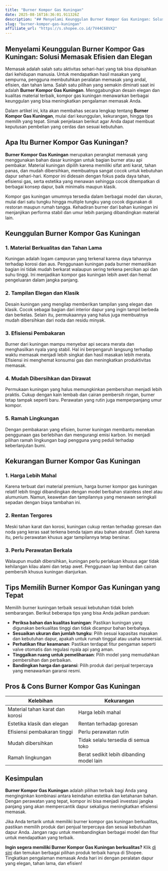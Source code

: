 ```yaml
---
title: "Burner Kompor Gas Kuningan"
date: 2025-08-16T16:36:01.911326Z
description: "## Menyelami Keunggulan Burner Kompor Gas Kuningan: Solusi Memasak Efisien dan Elegan..."
slug: "burner-kompor-gas-kuningan"
affiliate_url: "https://s.shopee.co.id/7V44C68VX2"
---
```

## Menyelami Keunggulan Burner Kompor Gas Kuningan: Solusi Memasak Efisien dan Elegan

Memasak adalah salah satu aktivitas sehari-hari yang tak bisa dipisahkan dari kehidupan manusia. Untuk mendapatkan hasil masakan yang sempurna, pengguna membutuhkan peralatan memasak yang andal, efisien, dan tahan lama. Salah satu pilihan yang semakin diminati saat ini adalah **Burner Kompor Gas Kuningan**. Menggabungkan desain elegan dan kualitas material terbaik, kompor gas kuningan menawarkan berbagai keunggulan yang bisa meningkatkan pengalaman memasak Anda.

Dalam artikel ini, kita akan membahas secara lengkap tentang **Burner Kompor Gas Kuningan**, mulai dari keunggulan, kekurangan, hingga tips memilih yang tepat. Simak penjelasan berikut agar Anda dapat membuat keputusan pembelian yang cerdas dan sesuai kebutuhan.

## Apa Itu Burner Kompor Gas Kuningan?

**Burner Kompor Gas Kuningan** merupakan perangkat memasak yang menggunakan bahan dasar kuningan untuk bagian burner atau api pembakar. Material kuningan dipilih karena memiliki sifat anti karat, tahan panas, dan mudah dibersihkan, membuatnya sangat cocok untuk kebutuhan dapur sehari-hari. Kompor ini didesain dengan fokus pada daya tahan, efisiensi gas, serta estetika yang menawan sehingga cocok ditempatkan di berbagai konsep dapur, baik minimalis maupun klasik.

Kompor gas kuningan umumnya tersedia dalam berbagai model dan ukuran, mulai dari satu tungku hingga multiple tungku yang cocok digunakan di restoran maupun rumah tangga. Kehadiran burner dari bahan kuningan ini menjanjikan performa stabil dan umur lebih panjang dibandingkan material lain.

## Keunggulan Burner Kompor Gas Kuningan

### 1. Material Berkualitas dan Tahan Lama
Kuningan adalah logam campuran yang terkenal karena daya tahannya terhadap korosi dan aus. Penggunaan kuningan pada burner memastikan bagian ini tidak mudah berkarat walaupun sering terkena percikan api dan suhu tinggi. Ini menjadikan kompor gas kuningan lebih awet dan hemat pengeluaran dalam jangka panjang.

### 2. Tampilan Elegan dan Klasik
Desain kuningan yang mengilap memberikan tampilan yang elegan dan klasik. Cocok sebagai bagian dari interior dapur yang ingin tampil berbeda dan berkelas. Selain itu, permukaannya yang halus juga membuatnya mudah dibersihkan dari noda dan residu minyak.

### 3. Efisiensi Pembakaran
Burner dari kuningan mampu menyebar api secara merata dan menghasilkan nyala yang stabil. Hal ini berpengaruh langsung terhadap waktu memasak menjadi lebih singkat dan hasil masakan lebih merata. Efisiensi ini menghemat konsumsi gas dan meningkatkan produktivitas memasak.

### 4. Mudah Dibersihkan dan Dirawat
Permukaan kuningan yang halus memungkinkan pembersihan menjadi lebih praktis. Cukup dengan kain lembab dan cairan pembersih ringan, burner tetap tampak seperti baru. Perawatan yang rutin juga memperpanjang umur kompor.

### 5. Ramah Lingkungan
Dengan pembakaran yang efisien, burner kuningan membantu menekan penggunaan gas berlebihan dan mengurangi emisi karbon. Ini menjadi pilihan ramah lingkungan bagi pengguna yang peduli terhadap keberlanjutan bumi.

## Kekurangan Burner Kompor Gas Kuningan

### 1. Harga Lebih Mahal
Karena terbuat dari material premium, harga burner kompor gas kuningan relatif lebih tinggi dibandingkan dengan model berbahan stainless steel atau alumunium. Namun, keawetan dan tampilannya yang menawan seringkali sepadan dengan biaya tambahan ini.

### 2. Rentan Tergores
Meski tahan karat dan korosi, kuningan cukup rentan terhadap goresan dan noda yang keras saat terkena benda tajam atau bahan abrasif. Oleh karena itu, perlu perawatan khusus agar tampilannya tetap bersinar.

### 3. Perlu Perawatan Berkala
Walaupun mudah dibersihkan, kuningan perlu perlakuan khusus agar tidak kehilangan kilau alami dan tetap awet. Penggunaan lap lembut dan cairan pembersih khusus kuningan dianjurkan.

## Tips Memilih Burner Kompor Gas Kuningan yang Tepat

Memilih burner kuningan terbaik sesuai kebutuhan tidak boleh sembarangan. Berikut beberapa tips yang bisa Anda jadikan panduan:

- **Periksa bahan dan kualitas kuningan**: Pastikan kuningan yang digunakan berkualitas tinggi dan tidak dicampur bahan berbahaya.
- **Sesuaikan ukuran dan jumlah tungku**: Pilih sesuai kapasitas masakan dan kebutuhan dapur, apakah untuk rumah tinggal atau usaha komersial.
- **Perhatikan fitur keamanan**: Pastikan terdapat fitur pengaman seperti valve otomatis dan regulasi nyala api yang aman.
- **Tinggalkan ruang untuk pemeliharaan**: Pilih model yang memudahkan pembersihan dan perbaikan.
- **Bandingkan harga dan garansi**: Pilih produk dari penjual terpercaya yang menawarkan garansi resmi.

## Pros & Cons Burner Kompor Gas Kuningan

| Kelebihan                        | Kekurangan                         |
|----------------------------------|-----------------------------------|
| Material tahan karat dan korosi | Harga lebih mahal                |
| Estetika klasik dan elegan     | Rentan terhadap goresan          |
| Efisiensi pembakaran tinggi     | Perlu perawatan rutin           |
| Mudah dibersihkan               | Tidak selalu tersedia di semua toko |
| Ramah lingkungan               | Berat sedikit lebih dibanding model lain |

## Kesimpulan

**Burner Kompor Gas Kuningan** adalah pilihan terbaik bagi Anda yang menginginkan kombinasi antara keindahan estetika dan ketahanan bahan. Dengan perawatan yang tepat, kompor ini bisa menjadi investasi jangka panjang yang akan mempercantik dapur sekaligus meningkatkan efisiensi memasak.

Jika Anda tertarik untuk memiliki burner kompor gas kuningan berkualitas, pastikan memilih produk dari penjual terpercaya dan sesuai kebutuhan dapur Anda. Jangan ragu untuk membandingkan berbagai model dan fitur untuk mendapatkan yang terbaik.

**Ingin segera memiliki Burner Kompor Gas Kuningan berkualitas?** Klik [di sini](https://s.shopee.co.id/7V44C68VX2) dan temukan berbagai pilihan produk terbaik hanya di Shopee. Tingkatkan pengalaman memasak Anda hari ini dengan peralatan dapur yang elegan, tahan lama, dan efisien!